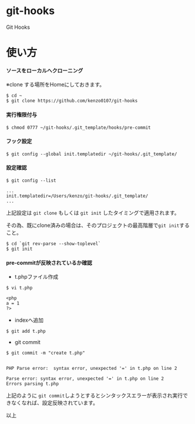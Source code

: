 # git-hooks
Git Hooks

# 使い方


#### ソースをローカルへクローニング

※clone する場所をHomeにしておきます。
  
```
$ cd ~
$ git clone https://github.com/kenzo0107/git-hooks
```  
  
  
#### 実行権限付与

```
$ chmod 0777 ~/git-hooks/.git_template/hooks/pre-commit
```
  
  
#### フック設定

```
$ git config --global init.templatedir ~/git-hooks/.git_template/
```
  
#### 設定確認

```
$ git config --list

...
init.templatedir=/Users/kenzo/git-hooks/.git_template/
...
```



上記設定は `git clone` もしくは `git init` したタイミングで適用されます。
  
  
その為、既にclone済みの場合は、そのプロジェクトの最高階層で`git init`すること。

```
$ cd `git rev-parse --show-toplevel`
$ git init
```
  

#### pre-commitが反映されているか確認


* t.phpファイル作成

```
$ vi t.php
```

```
<php
a = 1
?>
```


* indexへ追加

```
$ git add t.php
```
  

* git commit


```
$ git commit -m "create t.php"


PHP Parse error:  syntax error, unexpected '=' in t.php on line 2

Parse error: syntax error, unexpected '=' in t.php on line 2
Errors parsing t.php
```

上記のように `git commit`しようとするとシンタックスエラーが表示され実行できなくなれば、設定反映されています。


以上


